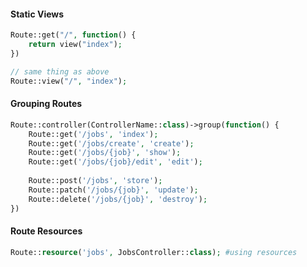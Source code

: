#### Static Views
```php
Route::get("/", function() {
	return view("index");
})

// same thing as above
Route::view("/", "index");
```

#### Grouping Routes
```php
Route::controller(ControllerName::class)->group(function() {
	Route::get('/jobs', 'index');
	Route::get('/jobs/create', 'create');
	Route::get('/jobs/{job}', 'show');
	Route::get('/jobs/{job}/edit', 'edit');
	
	Route::post('/jobs', 'store');
	Route::patch('/jobs/{job}', 'update');
	Route::delete('/jobs/{job}', 'destroy');
})
```

#### Route Resources
```php
Route::resource('jobs', JobsController::class); #using resources
```